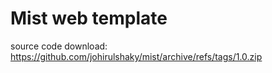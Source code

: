 # Mist web template
source code download: https://github.com/johirulshaky/mist/archive/refs/tags/1.0.zip
